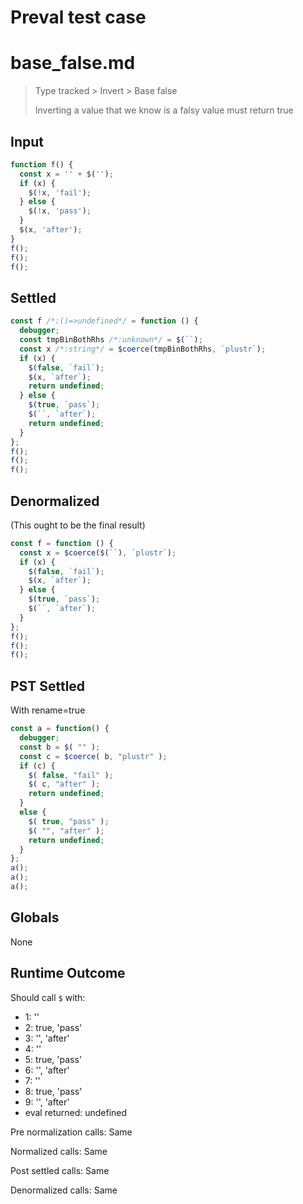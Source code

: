 # Preval test case

# base_false.md

> Type tracked > Invert > Base false
>
> Inverting a value that we know is a falsy value must return true

## Input

`````js filename=intro
function f() {
  const x = '' + $('');
  if (x) {
    $(!x, 'fail');
  } else {
    $(!x, 'pass');
  }
  $(x, 'after');
}
f();
f();
f();
`````


## Settled


`````js filename=intro
const f /*:()=>undefined*/ = function () {
  debugger;
  const tmpBinBothRhs /*:unknown*/ = $(``);
  const x /*:string*/ = $coerce(tmpBinBothRhs, `plustr`);
  if (x) {
    $(false, `fail`);
    $(x, `after`);
    return undefined;
  } else {
    $(true, `pass`);
    $(``, `after`);
    return undefined;
  }
};
f();
f();
f();
`````


## Denormalized
(This ought to be the final result)

`````js filename=intro
const f = function () {
  const x = $coerce($(``), `plustr`);
  if (x) {
    $(false, `fail`);
    $(x, `after`);
  } else {
    $(true, `pass`);
    $(``, `after`);
  }
};
f();
f();
f();
`````


## PST Settled
With rename=true

`````js filename=intro
const a = function() {
  debugger;
  const b = $( "" );
  const c = $coerce( b, "plustr" );
  if (c) {
    $( false, "fail" );
    $( c, "after" );
    return undefined;
  }
  else {
    $( true, "pass" );
    $( "", "after" );
    return undefined;
  }
};
a();
a();
a();
`````


## Globals


None


## Runtime Outcome


Should call `$` with:
 - 1: ''
 - 2: true, 'pass'
 - 3: '', 'after'
 - 4: ''
 - 5: true, 'pass'
 - 6: '', 'after'
 - 7: ''
 - 8: true, 'pass'
 - 9: '', 'after'
 - eval returned: undefined

Pre normalization calls: Same

Normalized calls: Same

Post settled calls: Same

Denormalized calls: Same
